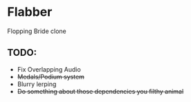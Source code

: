 # Flabber
  Flopping Bride clone
## TODO:
* Fix Overlapping Audio
* ~~Medals/Podium system~~
* Blurry lerping
* ~~Do something about those dependencies you filthy animal~~
